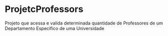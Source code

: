 # ProjetcProfessors
Projeto que acessa e valida determinada quantidade de Professores de um Departamento Específico de uma Universidade

